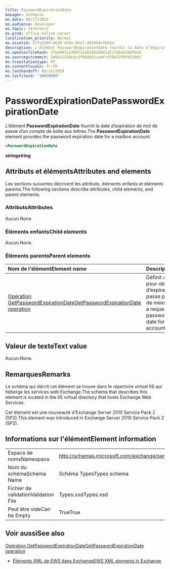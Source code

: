 ```yaml
---
title: PasswordExpirationDate
manager: sethgros
ms.date: 09/17/2015
ms.audience: Developer
ms.topic: reference
ms.prod: office-online-server
localization_priority: Normal
ms.assetid: 57fa2599-8629-438a-85a7-dd3d54cfb8da
description: L’élément PasswordExpirationDate fournit la date d’expiration de mot de passe d’un compte de boîte aux lettres.
ms.openlocfilehash: 5fbe807ce30971e181db3db01a51f8b3e24dfd18
ms.sourcegitcommit: 34041125dc8c5f993b21cebfc4f8b72f0fd2cb6f
ms.translationtype: MT
ms.contentlocale: fr-FR
ms.lasthandoff: 06/15/2018
ms.locfileid: "19828699"
---
```

# <a name="passwordexpirationdate"></a><span data-ttu-id="d5f4c-103">PasswordExpirationDate</span><span class="sxs-lookup"><span data-stu-id="d5f4c-103">PasswordExpirationDate</span></span>

<span data-ttu-id="d5f4c-104">L’élément **PasswordExpirationDate** fournit la date d’expiration de mot de passe d’un compte de boîte aux lettres.</span><span class="sxs-lookup"><span data-stu-id="d5f4c-104">The **PasswordExpirationDate** element provides the password expiration date for a mailbox account.</span></span> 
  
```XML
<PasswordExpirationDate
```

 <span data-ttu-id="d5f4c-105">**string**</span><span class="sxs-lookup"><span data-stu-id="d5f4c-105">**string**</span></span>
## <a name="attributes-and-elements"></a><span data-ttu-id="d5f4c-106">Attributs et éléments</span><span class="sxs-lookup"><span data-stu-id="d5f4c-106">Attributes and elements</span></span>

<span data-ttu-id="d5f4c-107">Les sections suivantes décrivent les attributs, éléments enfants et éléments parents.</span><span class="sxs-lookup"><span data-stu-id="d5f4c-107">The following sections describe attributes, child elements, and parent elements.</span></span>
  
### <a name="attributes"></a><span data-ttu-id="d5f4c-108">Attributs</span><span class="sxs-lookup"><span data-stu-id="d5f4c-108">Attributes</span></span>

<span data-ttu-id="d5f4c-109">Aucun.</span><span class="sxs-lookup"><span data-stu-id="d5f4c-109">None.</span></span>
  
### <a name="child-elements"></a><span data-ttu-id="d5f4c-110">Éléments enfants</span><span class="sxs-lookup"><span data-stu-id="d5f4c-110">Child elements</span></span>

<span data-ttu-id="d5f4c-111">Aucun.</span><span class="sxs-lookup"><span data-stu-id="d5f4c-111">None.</span></span>
  
### <a name="parent-elements"></a><span data-ttu-id="d5f4c-112">Éléments parents</span><span class="sxs-lookup"><span data-stu-id="d5f4c-112">Parent elements</span></span>

|<span data-ttu-id="d5f4c-113">**Nom de l'élément**</span><span class="sxs-lookup"><span data-stu-id="d5f4c-113">**Element name**</span></span>|<span data-ttu-id="d5f4c-114">**Description**</span><span class="sxs-lookup"><span data-stu-id="d5f4c-114">**Description**</span></span>|
|:-----|:-----|
|[<span data-ttu-id="d5f4c-115">Opération GetPasswordExpirationDate</span><span class="sxs-lookup"><span data-stu-id="d5f4c-115">GetPasswordExpirationDate operation</span></span>](getpasswordexpirationdate-operation.md) <br/> |<span data-ttu-id="d5f4c-116">Définit une demande pour obtenir la date d’expiration de mot de passe pour un compte de messagerie.</span><span class="sxs-lookup"><span data-stu-id="d5f4c-116">Defines a request to get the password expiration date for an email account.</span></span>  <br/> |
   
## <a name="text-value"></a><span data-ttu-id="d5f4c-117">Valeur de texte</span><span class="sxs-lookup"><span data-stu-id="d5f4c-117">Text value</span></span>

<span data-ttu-id="d5f4c-118">Aucun.</span><span class="sxs-lookup"><span data-stu-id="d5f4c-118">None.</span></span>
  
## <a name="remarks"></a><span data-ttu-id="d5f4c-119">Remarques</span><span class="sxs-lookup"><span data-stu-id="d5f4c-119">Remarks</span></span>

<span data-ttu-id="d5f4c-120">Le schéma qui décrit cet élément se trouve dans le répertoire virtuel IIS qui héberge les services web Exchange.</span><span class="sxs-lookup"><span data-stu-id="d5f4c-120">The schema that describes this element is located in the IIS virtual directory that hosts Exchange Web Services.</span></span>
  
<span data-ttu-id="d5f4c-121">Cet élément est une nouveauté d'Exchange Server 2010 Service Pack 2 (SP2).</span><span class="sxs-lookup"><span data-stu-id="d5f4c-121">This element was introduced in Exchange Server 2010 Service Pack 2 (SP2).</span></span>
  
## <a name="element-information"></a><span data-ttu-id="d5f4c-122">Informations sur l'élément</span><span class="sxs-lookup"><span data-stu-id="d5f4c-122">Element information</span></span>

|||
|:-----|:-----|
|<span data-ttu-id="d5f4c-123">Espace de noms</span><span class="sxs-lookup"><span data-stu-id="d5f4c-123">Namespace</span></span>  <br/> |http://schemas.microsoft.com/exchange/services/2006/types  <br/> |
|<span data-ttu-id="d5f4c-124">Nom du schéma</span><span class="sxs-lookup"><span data-stu-id="d5f4c-124">Schema Name</span></span>  <br/> |<span data-ttu-id="d5f4c-125">Schéma Types</span><span class="sxs-lookup"><span data-stu-id="d5f4c-125">Types schema</span></span>  <br/> |
|<span data-ttu-id="d5f4c-126">Fichier de validation</span><span class="sxs-lookup"><span data-stu-id="d5f4c-126">Validation File</span></span>  <br/> |<span data-ttu-id="d5f4c-127">Types.xsd</span><span class="sxs-lookup"><span data-stu-id="d5f4c-127">Types.xsd</span></span>  <br/> |
|<span data-ttu-id="d5f4c-128">Peut être vide</span><span class="sxs-lookup"><span data-stu-id="d5f4c-128">Can be Empty</span></span>  <br/> |<span data-ttu-id="d5f4c-129">True</span><span class="sxs-lookup"><span data-stu-id="d5f4c-129">True</span></span>  <br/> |
   
## <a name="see-also"></a><span data-ttu-id="d5f4c-130">Voir aussi</span><span class="sxs-lookup"><span data-stu-id="d5f4c-130">See also</span></span>



[<span data-ttu-id="d5f4c-131">Opération GetPasswordExpirationDate</span><span class="sxs-lookup"><span data-stu-id="d5f4c-131">GetPasswordExpirationDate operation</span></span>](getpasswordexpirationdate-operation.md)


- [<span data-ttu-id="d5f4c-132">Éléments XML de EWS dans Exchange</span><span class="sxs-lookup"><span data-stu-id="d5f4c-132">EWS XML elements in Exchange</span></span>](ews-xml-elements-in-exchange.md)

